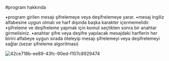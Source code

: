 #program hakkında
 
•program girilen mesajı şifrelemeye veya 
deşifrelemeye yarar. 
•mesaj ingiliz alfabesine uygun olmalı ve harf 
dışında başka karakter içermemelidir.
•şifreleme ve deşifreleme yapmak için komut 
seçtikten sonra bir anahtar girmelisiniz. 
•anahtar şifre veya deşifre yapılacak mesajdaki
harflerin her birini alfabeye uygun sırada 
öteleyip mesajı şifrelemeyi veya deşifrelemeyi
sağlar.(sezar şifreleme algoritması)

![42ce718b-ee89-43fc-90ed-f107c8929474](https://github.com/semacakir08/sifreleme/assets/153114298/64f87e33-f71a-422c-9544-0043a05a1530)
